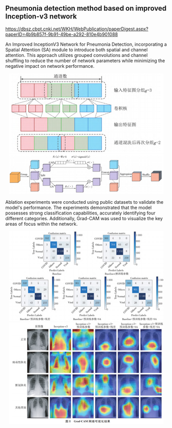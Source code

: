 ## Pneumonia detection method based on improved Inception-v3 network
https://dbsz.cbpt.cnki.net/WKH/WebPublication/paperDigest.aspx?paperID=4b9b857f-9b91-49be-a292-810e4b901088

An Improved InceptionV3 Network for Pneumonia Detection, incorporating a Spatial Attention (SA) module to introduce both spatial and channel attention. This approach utilizes grouped convolutions and channel shuffling to reduce the number of network parameters while minimizing the negative impact on network performance.
<p align="center">
  <img src="./Fig/Shuffle.png" width="480">
  <img src="./Fig/SA.png" width="480">
</p>
Ablation experiments were conducted using public datasets to validate the model's performance. The experiments demonstrated that the model possesses strong classification capabilities, accurately identifying four different categories. Additionally, Grad-CAM was used to visualize the key areas of focus within the network.
<p align="center">
  <img src="./Fig/Confusion matrix.png" width="480">
  <img src="./Fig/CAM.png" width="480">
</p>

